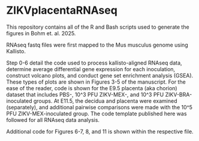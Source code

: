# ZIKVplacentaRNAseq
This repository contains all of the R and Bash scripts used to generate the figures in Bohm et. al. 2025.

RNAseq fastq files were first mapped to the Mus musculus genome using Kallisto.

Step 0-6 detail the code used to process kallisto-aligned RNAseq data, determine average differential gene expression for each inoculation, construct volcano plots, and conduct gene set enrichment analysis (GSEA). These types of plots are shown in Figures 3-5 of the manuscript. For the ease of the reader, code is shown for the E9.5 placenta (aka chorion) dataset that includes PBS-, 10^3 PFU ZIKV-MEX-, and 10^3 PFU ZIKV-BRA-inoculated groups. At E11.5, the decidua and placenta were examined (separately), and additional pairwise comparisons were made with the 10^5 PFU ZIKV-MEX-inoculated group. The code template published here was followed for all RNAseq data analysis. 

Additional code for Figures 6-7, 8, and 11 is shown within the respective file. 
